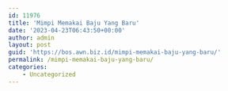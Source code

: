 ```yaml
---
id: 11976
title: 'Mimpi Memakai Baju Yang Baru'
date: '2023-04-23T06:43:50+00:00'
author: admin
layout: post
guid: 'https://bos.awn.biz.id/mimpi-memakai-baju-yang-baru/'
permalink: /mimpi-memakai-baju-yang-baru/
categories:
    - Uncategorized
---
```


